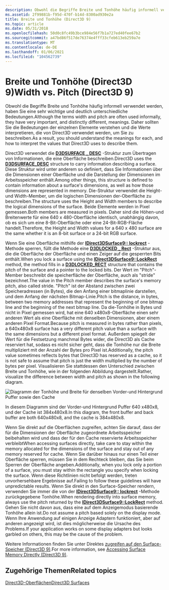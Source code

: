 ```yaml
---
description: Obwohl die Begriffe Breite und Tonhöhe häufig informell verwendet werden, haben Sie eine sehr wichtige und deutlich unterschiedliche Bedeutungen. Daher sollten Sie die Bedeutungen der einzelnen Elemente verstehen und die Werte interpretieren, die von Direct3D verwendet werden, um Sie zu beschreiben.
ms.assetid: 2f99881b-f95d-470f-b14d-8300ad930e2a
title: Breite und Tonhöhe (Direct3D 9)
ms.topic: article
ms.date: 05/31/2018
ms.openlocfilehash: 50d0c8fc49b3bce984e56f7b1a727ed40fee67b2
ms.sourcegitcommit: a47bd86f517de76374e4fff33cfeb613eb259a7e
ms.translationtype: MT
ms.contentlocale: de-DE
ms.lasthandoff: 01/06/2021
ms.locfileid: "104562739"
---
```

# <a name="width-vs-pitch-direct3d-9"></a><span data-ttu-id="bd896-104">Breite und Tonhöhe (Direct3D 9)</span><span class="sxs-lookup"><span data-stu-id="bd896-104">Width vs. Pitch (Direct3D 9)</span></span>

<span data-ttu-id="bd896-105">Obwohl die Begriffe Breite und Tonhöhe häufig informell verwendet werden, haben Sie eine sehr wichtige und deutlich unterschiedliche Bedeutungen.</span><span class="sxs-lookup"><span data-stu-id="bd896-105">Although the terms width and pitch are often used informally, they have very important, and distinctly different, meanings.</span></span> <span data-ttu-id="bd896-106">Daher sollten Sie die Bedeutungen der einzelnen Elemente verstehen und die Werte interpretieren, die von Direct3D verwendet werden, um Sie zu beschreiben.</span><span class="sxs-lookup"><span data-stu-id="bd896-106">As a result, you should understand the meanings for each, and how to interpret the values that Direct3D uses to describe them.</span></span>

<span data-ttu-id="bd896-107">Direct3D verwendet die [**D3DSURFACE \_ DESC**](d3dsurface-desc.md) -Struktur zum Übertragen von Informationen, die eine Oberfläche beschreiben.</span><span class="sxs-lookup"><span data-stu-id="bd896-107">Direct3D uses the [**D3DSURFACE\_DESC**](d3dsurface-desc.md) structure to carry information describing a surface.</span></span> <span data-ttu-id="bd896-108">Diese Struktur wird unter anderem so definiert, dass Sie Informationen über die Dimensionen einer Oberfläche und die Darstellung der Dimensionen im Arbeitsspeicher enthält.</span><span class="sxs-lookup"><span data-stu-id="bd896-108">Among other things, this structure is defined to contain information about a surface's dimensions, as well as how those dimensions are represented in memory.</span></span> <span data-ttu-id="bd896-109">Die-Struktur verwendet die Height-und Width-Member, um die logischen Dimensionen der-Oberfläche zu beschreiben.</span><span class="sxs-lookup"><span data-stu-id="bd896-109">The structure uses the Height and Width members to describe the logical dimensions of the surface.</span></span> <span data-ttu-id="bd896-110">Beide Elemente werden in Pixel gemessen.</span><span class="sxs-lookup"><span data-stu-id="bd896-110">Both members are measured in pixels.</span></span> <span data-ttu-id="bd896-111">Daher sind die Höhen-und Breitenwerte für eine 640 x 480-Oberfläche identisch, unabhängig davon, ob es sich um eine 8-Bit-Oberfläche oder eine 24-Bit-RGB-Fläche handelt.</span><span class="sxs-lookup"><span data-stu-id="bd896-111">Therefore, the Height and Width values for a 640 x 480 surface are the same whether it is an 8-bit surface or a 24-bit RGB surface.</span></span>

<span data-ttu-id="bd896-112">Wenn Sie eine Oberfläche mithilfe der [**IDirect3DSurface9:: lockrect**](/windows/win32/api/d3d9helper/nf-d3d9helper-idirect3dsurface9-lockrect) -Methode sperren, füllt die Methode eine [**D3DLOCKED \_ Rect**](d3dlocked-rect.md) -Struktur aus, die die Oberfläche der Oberfläche und einen Zeiger auf die gesperrten Bits enthält.</span><span class="sxs-lookup"><span data-stu-id="bd896-112">When you lock a surface using the [**IDirect3DSurface9::LockRect**](/windows/win32/api/d3d9helper/nf-d3d9helper-idirect3dsurface9-lockrect) method, the method fills in a [**D3DLOCKED\_RECT**](d3dlocked-rect.md) structure that contains the pitch of the surface and a pointer to the locked bits.</span></span> <span data-ttu-id="bd896-113">Der Wert im "Pitch"-Member beschreibt die speicherfläche der Oberfläche, auch als "stride" bezeichnet.</span><span class="sxs-lookup"><span data-stu-id="bd896-113">The value in the Pitch member describes the surface's memory pitch, also called stride.</span></span> <span data-ttu-id="bd896-114">"Pitch" ist der Abstand zwischen zwei Speicheradressen (in Bytes), die den Anfang einer bitmaplinie darstellen, und dem Anfang der nächsten Bitmap-Linie.</span><span class="sxs-lookup"><span data-stu-id="bd896-114">Pitch is the distance, in bytes, between two memory addresses that represent the beginning of one bitmap line and the beginning of the next bitmap line.</span></span> <span data-ttu-id="bd896-115">Da die-Tonhöhe in Bytes und nicht in Pixel gemessen wird, hat eine 640 x480x8-Oberfläche einen sehr anderen Wert als eine Oberfläche mit denselben Dimensionen, aber einem anderen Pixel Format.</span><span class="sxs-lookup"><span data-stu-id="bd896-115">Because pitch is measured in bytes rather than pixels, a 640x480x8 surface has a very different pitch value than a surface with the same dimensions but a different pixel format.</span></span> <span data-ttu-id="bd896-116">Außerdem spiegelt der Wert für die Festsetzung manchmal Bytes wider, die Direct3D als Cache reserviert hat, sodass es nicht sicher geht, dass die Tonhöhe nur die Breite multipliziert mit der Anzahl der Bytes pro Pixel ist.</span><span class="sxs-lookup"><span data-stu-id="bd896-116">Additionally, the pitch value sometimes reflects bytes that Direct3D has reserved as a cache, so it is not safe to assume that pitch is just the width multiplied by the number of bytes per pixel.</span></span> <span data-ttu-id="bd896-117">Visualisieren Sie stattdessen den Unterschied zwischen Breite und Tonhöhe, wie in der folgenden Abbildung dargestellt.</span><span class="sxs-lookup"><span data-stu-id="bd896-117">Rather, visualize the difference between width and pitch as shown in the following diagram.</span></span>

![Diagramm der Tonhöhe und Breite für denselben Vorder-und Hintergrund Puffer sowie den Cache](images/pitch.png)

<span data-ttu-id="bd896-119">In diesem Diagramm sind der Vorder-und Hintergrund Puffer 640 x480x8, und der Cache ist 384x480x8.</span><span class="sxs-lookup"><span data-stu-id="bd896-119">In this diagram, the front buffer and back buffer are both 640x480x8, and the cache is 384x480x8.</span></span>

<span data-ttu-id="bd896-120">Wenn Sie direkt auf die Oberflächen zugreifen, achten Sie darauf, dass der für die Dimensionen der Oberfläche zugeordnete Arbeitsspeicher beibehalten wird und dass der für den Cache reservierte Arbeitsspeicher verbleibt</span><span class="sxs-lookup"><span data-stu-id="bd896-120">When accessing surfaces directly, take care to stay within the memory allocated for the dimensions of the surface and stay out of any memory reserved for cache.</span></span> <span data-ttu-id="bd896-121">Wenn Sie darüber hinaus nur einen Teil einer Oberfläche sperren, müssen Sie in dem Rechteck bleiben, das Sie beim Sperren der Oberfläche angeben.</span><span class="sxs-lookup"><span data-stu-id="bd896-121">Additionally, when you lock only a portion of a surface, you must stay within the rectangle you specify when locking the surface.</span></span> <span data-ttu-id="bd896-122">Wenn diese Richtlinien nicht befolgt werden, treten unvorhersehbare Ergebnisse auf.</span><span class="sxs-lookup"><span data-stu-id="bd896-122">Failing to follow these guidelines will have unpredictable results.</span></span> <span data-ttu-id="bd896-123">Wenn Sie direkt in den Surface-Speicher rendern, verwenden Sie immer die von der [**IDirect3DSurface9:: lockrect**](/windows/win32/api/d3d9helper/nf-d3d9helper-idirect3dsurface9-lockrect) -Methode zurückgegebene Tonhöhe.</span><span class="sxs-lookup"><span data-stu-id="bd896-123">When rendering directly into surface memory, always use the pitch returned by the [**IDirect3DSurface9::LockRect**](/windows/win32/api/d3d9helper/nf-d3d9helper-idirect3dsurface9-lockrect) method.</span></span> <span data-ttu-id="bd896-124">Gehen Sie nicht davon aus, dass eine auf dem Anzeigemodus basierende Tonhöhe allein ist.</span><span class="sxs-lookup"><span data-stu-id="bd896-124">Do not assume a pitch based solely on the display mode.</span></span> <span data-ttu-id="bd896-125">Wenn Ihre Anwendung auf einigen Anzeige Adaptern funktioniert, aber auf anderen angezeigt wird, ist dies möglicherweise die Ursache des Problems.</span><span class="sxs-lookup"><span data-stu-id="bd896-125">If your application works on some display adapters but looks garbled on others, this may be the cause of the problem.</span></span>

<span data-ttu-id="bd896-126">Weitere Informationen finden Sie unter Direktes [zugreifen auf den Surface-Speicher (Direct3D 9)](accessing-surface-memory-directly.md).</span><span class="sxs-lookup"><span data-stu-id="bd896-126">For more information, see [Accessing Surface Memory Directly (Direct3D 9)](accessing-surface-memory-directly.md).</span></span>

## <a name="related-topics"></a><span data-ttu-id="bd896-127">Zugehörige Themen</span><span class="sxs-lookup"><span data-stu-id="bd896-127">Related topics</span></span>

<dl> <dt>

[<span data-ttu-id="bd896-128">Direct3D-Oberflächen</span><span class="sxs-lookup"><span data-stu-id="bd896-128">Direct3D Surfaces</span></span>](direct3d-surfaces.md)
</dt> </dl>

 

 
